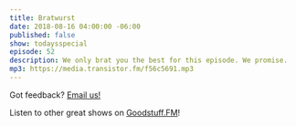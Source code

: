 ```yaml
---
title: Bratwurst
date: 2018-08-16 04:00:00 -06:00
published: false
show: todaysspecial
episode: 52
description: We only brat you the best for this episode. We promise.
mp3: https://media.transistor.fm/f56c5691.mp3
---
```


Got feedback? [Email us!](mailto:kyle@goodstuff.fm)

Listen to other great shows on [Goodstuff.FM](http://goodstuff.fm/shows)!